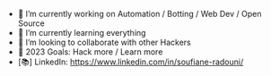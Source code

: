 - 🔭 I’m currently working on Automation / Botting / Web Dev / Open Source
- 🌱 I’m currently learning everything 
- 👯 I’m looking to collaborate with other Hackers
- 🥅 2023 Goals: Hack more / Learn more
- [📚] LinkedIn: https://www.linkedin.com/in/soufiane-radouni/
